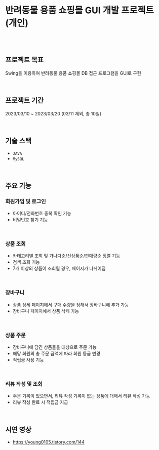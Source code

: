 # 반려동물 용품 쇼핑몰 GUI 개발 프로젝트 (개인)

<br><br>

## 프로젝트 목표

Swing을 이용하여 반려동물 용품 쇼핑몰 DB 접근 프로그램을 GUI로 구현

<br>

## 프로젝트 기간
2023/03/10 ~ 2023/03/20 (03/11 제외, 총 10일)

<br>

## 기술 스택
- `JAVA`
- `MySQL`

<br>

## 주요 기능
### 회원가입 및 로그인
- 아이디/전화번호 중복 확인 기능
- 비밀번호 찾기 기능

<br>

### 상품 조회
- 카테고리별 조회 및 가나다순/신상품순/판매량순 정렬 기능
- 검색 조회 기능
- 7개 이상의 상품이 조회될 경우, 페이지가 나뉘어짐

<br>

### 장바구니
- 상품 상세 페이지에서 구매 수량을 정해서 장바구니에 추가 가능
- 장바구니 페이지에서 상품 삭제 가능

<br>

### 상품 주문
- 장바구니에 담긴 상품들을 대상으로 주문 가능
- 해당 회원의 총 주문 금액에 따라 회원 등급 변경
- 적립금 사용 기능

<br>

### 리뷰 작성 및 조회
- 주문 기록이 있으면서, 리뷰 작성 기록이 없는 상품에 대해서 리뷰 작성 가능
- 리뷰 작성 완료 시 적립금 지급

<br>

## 시연 영상
- https://young0105.tistory.com/144

<br>

